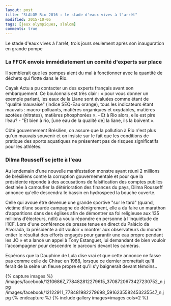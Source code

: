 ```yaml
---
layout: post
title: "SLALOM Rio 2016 : le stade d'eaux vives à l'arrêt"
modified: 2015-10-05
tags: [jeux olympiques, slalom]
comments: true
---
```

Le stade d'eaux vives à l'arrêt, trois jours seulement après son inauguration en grande pompe

### La FFCK envoie immédiatement un comité d'experts sur place

Il semblerait que les pompes aient du mal à fonctionner avec la quantité de déchets qui flotte dans le Rio.

Cayak Actu a pu contacter un des experts français avant son embarquement. Ce boulonnais est très clair : « pour vous donner un exemple parlant, les eaux de la Liane sont évaluées comme étant de "qualité mauvaise" (indice SEQ-Eau orange), tous les indicateurs étant mauvais : macro-polluants, matières organiques et oxydables, matières azotées (nitrates), matières phosphorées ». - Et à Rio alors, elle est pire l’eau? - "Et bien à rio, [une eau de la qualité de] la liane, ils la boivent ».

Côté gouvernement Brésilien, on assure que la pollution à Rio n'est plus qu'un mauvais souvenir et on insiste sur le fait que les conditions de pratique des sports aquatiques ne présentent pas de risques significatifs pour les athlètes.

### Dilma Rousseff se jette à l'eau

Au lendemain d’une nouvelle manifestation monstre ayant réuni 2 millions de brésiliens contre la corruption gouvernementale et pour que la présidente réponde à des accusations de falsification des comptes publics destinée à camoufler la détérioration des finances du pays, Dilma Rousseff annonce qu'elle descendra le bassin en hydrospeed la bouche ouverte.

Celle qui avoue être devenue une grande sportive "sur le tard" (quand, victime d’une sourde campagne de dénigrement, elle a du faire un marathon d’apparitions dans des églises afin de démontrer sa foi religieuse aux 135 millions d’électeurs, ndlr) a voulu répondre en personne à l’inquiétude de l’ICF. Lors d'une conférence de presse tenue en direct du Palácio da Alvorada, la présidente a dit vouloir « montrer aux observateurs du monde entier le résultat des efforts engagés pour garantir une eau propre pendant les JO » et a lancé un appel à Tony Estanguet, lui demandant de bien vouloir l'accompagner pour descendre le parcours devant les caméras.

Espérons que la Dauphine de Lula dise vrai et que cette annonce ne fasse pas comme celle de Chirac en 1988, lorsque ce dernier promettait qu'il ferait de la seine un fleuve propre et qu'il s'y baignerait devant témoins..

{% capture images %}
/images/facebook/12106867_778482812279615_3708720673427230752_n.jpg
/images/facebook/12122911_778481982279698_5916235582453235547_n.jpg
{% endcapture %}
{% include gallery images=images cols=2 %}
